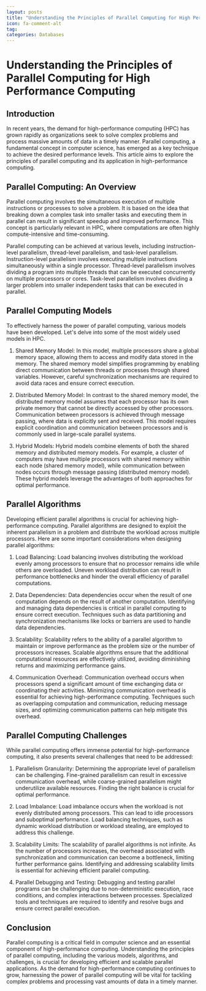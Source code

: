 ```yaml
---
layout: posts
title: "Understanding the Principles of Parallel Computing for High Performance Computing"
icon: fa-comment-alt
tag:      
categories: Databases
---
```



# Understanding the Principles of Parallel Computing for High Performance Computing

## Introduction

In recent years, the demand for high-performance computing (HPC) has grown rapidly as organizations seek to solve complex problems and process massive amounts of data in a timely manner. Parallel computing, a fundamental concept in computer science, has emerged as a key technique to achieve the desired performance levels. This article aims to explore the principles of parallel computing and its application in high-performance computing.

## Parallel Computing: An Overview

Parallel computing involves the simultaneous execution of multiple instructions or processes to solve a problem. It is based on the idea that breaking down a complex task into smaller tasks and executing them in parallel can result in significant speedup and improved performance. This concept is particularly relevant in HPC, where computations are often highly compute-intensive and time-consuming.

Parallel computing can be achieved at various levels, including instruction-level parallelism, thread-level parallelism, and task-level parallelism. Instruction-level parallelism involves executing multiple instructions simultaneously within a single processor. Thread-level parallelism involves dividing a program into multiple threads that can be executed concurrently on multiple processors or cores. Task-level parallelism involves dividing a larger problem into smaller independent tasks that can be executed in parallel.

## Parallel Computing Models

To effectively harness the power of parallel computing, various models have been developed. Let's delve into some of the most widely used models in HPC.

1. Shared Memory Model: In this model, multiple processors share a global memory space, allowing them to access and modify data stored in the memory. The shared memory model simplifies programming by enabling direct communication between threads or processes through shared variables. However, careful synchronization mechanisms are required to avoid data races and ensure correct execution.

2. Distributed Memory Model: In contrast to the shared memory model, the distributed memory model assumes that each processor has its own private memory that cannot be directly accessed by other processors. Communication between processors is achieved through message passing, where data is explicitly sent and received. This model requires explicit coordination and communication between processors and is commonly used in large-scale parallel systems.

3. Hybrid Models: Hybrid models combine elements of both the shared memory and distributed memory models. For example, a cluster of computers may have multiple processors with shared memory within each node (shared memory model), while communication between nodes occurs through message passing (distributed memory model). These hybrid models leverage the advantages of both approaches for optimal performance.

## Parallel Algorithms

Developing efficient parallel algorithms is crucial for achieving high-performance computing. Parallel algorithms are designed to exploit the inherent parallelism in a problem and distribute the workload across multiple processors. Here are some important considerations when designing parallel algorithms:

1. Load Balancing: Load balancing involves distributing the workload evenly among processors to ensure that no processor remains idle while others are overloaded. Uneven workload distribution can result in performance bottlenecks and hinder the overall efficiency of parallel computations.

2. Data Dependencies: Data dependencies occur when the result of one computation depends on the result of another computation. Identifying and managing data dependencies is critical in parallel computing to ensure correct execution. Techniques such as data partitioning and synchronization mechanisms like locks or barriers are used to handle data dependencies.

3. Scalability: Scalability refers to the ability of a parallel algorithm to maintain or improve performance as the problem size or the number of processors increases. Scalable algorithms ensure that the additional computational resources are effectively utilized, avoiding diminishing returns and maximizing performance gains.

4. Communication Overhead: Communication overhead occurs when processors spend a significant amount of time exchanging data or coordinating their activities. Minimizing communication overhead is essential for achieving high-performance computing. Techniques such as overlapping computation and communication, reducing message sizes, and optimizing communication patterns can help mitigate this overhead.

## Parallel Computing Challenges

While parallel computing offers immense potential for high-performance computing, it also presents several challenges that need to be addressed:

1. Parallelism Granularity: Determining the appropriate level of parallelism can be challenging. Fine-grained parallelism can result in excessive communication overhead, while coarse-grained parallelism might underutilize available resources. Finding the right balance is crucial for optimal performance.

2. Load Imbalance: Load imbalance occurs when the workload is not evenly distributed among processors. This can lead to idle processors and suboptimal performance. Load balancing techniques, such as dynamic workload distribution or workload stealing, are employed to address this challenge.

3. Scalability Limits: The scalability of parallel algorithms is not infinite. As the number of processors increases, the overhead associated with synchronization and communication can become a bottleneck, limiting further performance gains. Identifying and addressing scalability limits is essential for achieving efficient parallel computing.

4. Parallel Debugging and Testing: Debugging and testing parallel programs can be challenging due to non-deterministic execution, race conditions, and complex interactions between processes. Specialized tools and techniques are required to identify and resolve bugs and ensure correct parallel execution.

## Conclusion

Parallel computing is a critical field in computer science and an essential component of high-performance computing. Understanding the principles of parallel computing, including the various models, algorithms, and challenges, is crucial for developing efficient and scalable parallel applications. As the demand for high-performance computing continues to grow, harnessing the power of parallel computing will be vital for tackling complex problems and processing vast amounts of data in a timely manner.